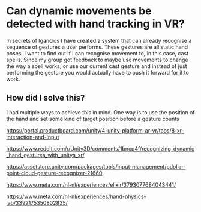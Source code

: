 # Can dynamic movements be detected with hand tracking in VR?
In secrets of Igancios I have created a system that can already recognise a sequence of gestures a user performs. These gestures are all static hand poses. I want to find out if I can recognise movement to, in this case, cast spells. Since my group got feedback to maybe use movements to change the way a spell works, or use our current cast gesture and instead of just performing the gesture you would actually have to push it forward for it to work.

## How did I solve this?
I had multiple ways to achieve this in mind. One way is to use the position of the hand and set some kind of target position before a gesture counts


https://portal.productboard.com/unity/4-unity-platform-ar-vr/tabs/8-xr-interaction-and-input

https://www.reddit.com/r/Unity3D/comments/1bncp4f/recognizing_dynamic_hand_gestures_with_unitys_xr/

https://assetstore.unity.com/packages/tools/input-management/pdollar-point-cloud-gesture-recognizer-21660

https://www.meta.com/nl-nl/experiences/elixir/3793077684043441/

https://www.meta.com/nl-nl/experiences/hand-physics-lab/3392175350802835/
